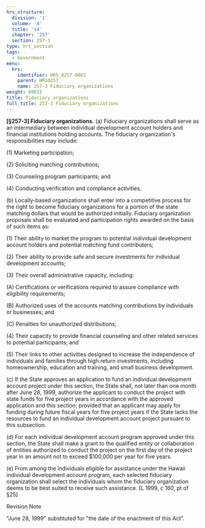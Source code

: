 ```yaml
---
hrs_structure:
  division: '1'
  volume: '4'
  title: '14'
  chapter: '257'
  section: 257-3
type: hrs_section
tags:
  - Government
menu:
  hrs:
    identifier: HRS_0257-0003
    parent: HRS0257
    name: 257-3 Fiduciary organizations
weight: 89015
title: Fiduciary organizations
full_title: 257-3 Fiduciary organizations
---
```

**[§257-3] Fiduciary organizations.** (a) Fiduciary organizations shall serve as an intermediary between individual development account holders and financial institutions holding accounts. The fiduciary organization's responsibilities may include:

(1) Marketing participation;

(2) Soliciting matching contributions;

(3) Counseling program participants; and

(4) Conducting verification and compliance activities.

(b) Locally-based organizations shall enter into a competitive process for the right to become fiduciary organizations for a portion of the state matching dollars that would be authorized initially. Fiduciary organization proposals shall be evaluated and participation rights awarded on the basis of such items as:

(1) Their ability to market the program to potential individual development account holders and potential matching fund contributors;

(2) Their ability to provide safe and secure investments for individual development accounts;

(3) Their overall administrative capacity, including:

(A) Certifications or verifications required to assure compliance with eligibility requirements;

(B) Authorized uses of the accounts matching contributions by individuals or businesses; and

(C) Penalties for unauthorized distributions;

(4) Their capacity to provide financial counseling and other related services to potential participants; and

(5) Their links to other activities designed to increase the independence of individuals and families through high return investments, including homeownership, education and training, and small business development.

(c) If the State approves an application to fund an individual development account project under this section, the State shall, not later than one month after June 28, 1999, authorize the applicant to conduct the project with state funds for five project years in accordance with the approved application and this section; provided that an applicant may apply for funding during future fiscal years for five project years if the State lacks the resources to fund an individual development account project pursuant to this subsection.

(d) For each individual development account program approved under this section, the State shall make a grant to the qualified entity or collaboration of entities authorized to conduct the project on the first day of the project year in an amount not to exceed $100,000 per year for five years.

(e) From among the individuals eligible for assistance under the Hawaii individual development account program, each selected fiduciary organization shall select the individuals whom the fiduciary organization deems to be best suited to receive such assistance. [L 1999, c 160, pt of §25]

Revision Note

"June 28, 1999" substituted for "the date of the enactment of this Act".